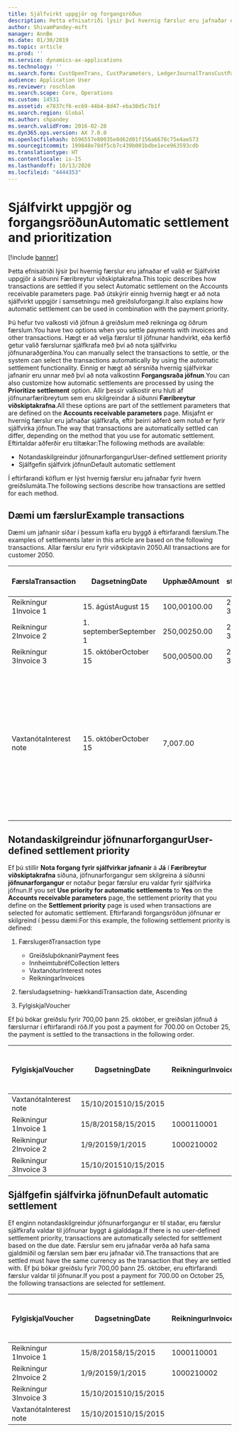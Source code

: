 ```yaml
---
title: Sjálfvirkt uppgjör og forgangsröðun
description: Þetta efnisatriði lýsir því hvernig færslur eru jafnaðar ef valið er Sjálfvirkt uppgjör á síðunni Færibreytur viðskiptakrafna. Það útskýrir einnig hvernig hægt er að nota sjálfvirkt uppgjör í samsetningu með greiðsluforgangi.
author: ShivamPandey-msft
manager: AnnBe
ms.date: 01/30/2019
ms.topic: article
ms.prod: ''
ms.service: dynamics-ax-applications
ms.technology: ''
ms.search.form: CustOpenTrans, CustParameters, LedgerJournalTransCustPaym
audience: Application User
ms.reviewer: roschlom
ms.search.scope: Core, Operations
ms.custom: 14531
ms.assetid: e7837cf6-ec69-44b4-8d47-eba38d5c7b1f
ms.search.region: Global
ms.author: shpandey
ms.search.validFrom: 2016-02-28
ms.dyn365.ops.version: AX 7.0.0
ms.openlocfilehash: b596557e80035e8d62d01f156a6678c75e4ae573
ms.sourcegitcommit: 199848e78df5cb7c439b001bdbe1ece963593cdb
ms.translationtype: HT
ms.contentlocale: is-IS
ms.lasthandoff: 10/13/2020
ms.locfileid: "4444353"
---
```

# <a name="automatic-settlement-and-prioritization"></a><span data-ttu-id="7f06b-104">Sjálfvirkt uppgjör og forgangsröðun</span><span class="sxs-lookup"><span data-stu-id="7f06b-104">Automatic settlement and prioritization</span></span>

[!include [banner](../includes/banner.md)]

<span data-ttu-id="7f06b-105">Þetta efnisatriði lýsir því hvernig færslur eru jafnaðar ef valið er Sjálfvirkt uppgjör á síðunni Færibreytur viðskiptakrafna.</span><span class="sxs-lookup"><span data-stu-id="7f06b-105">This topic describes how transactions are settled if you select Automatic settlement on the Accounts receivable parameters page.</span></span> <span data-ttu-id="7f06b-106">Það útskýrir einnig hvernig hægt er að nota sjálfvirkt uppgjör í samsetningu með greiðsluforgangi.</span><span class="sxs-lookup"><span data-stu-id="7f06b-106">It also explains how automatic settlement can be used in combination with the payment priority.</span></span>

<span data-ttu-id="7f06b-107">Þú hefur tvo valkosti við jöfnun á greiðslum með reikninga og öðrum færslum.</span><span class="sxs-lookup"><span data-stu-id="7f06b-107">You have two options when you settle payments with invoices and other transactions.</span></span> <span data-ttu-id="7f06b-108">Hægt er að velja færslur til jöfnunar handvirkt, eða kerfið getur valið færslurnar sjálfkrafa með því að nota sjálfvirku jöfnunaraðgerðina.</span><span class="sxs-lookup"><span data-stu-id="7f06b-108">You can manually select the transactions to settle, or the system can select the transactions automatically by using the automatic settlement functionality.</span></span> <span data-ttu-id="7f06b-109">Einnig er hægt að sérsníða hvernig sjálfvirkar jafnanir eru unnar með því að nota valkostinn **Forgangsraða jöfnun**.</span><span class="sxs-lookup"><span data-stu-id="7f06b-109">You can also customize how automatic settlements are processed by using the **Prioritize settlement** option.</span></span> <span data-ttu-id="7f06b-110">Allir þessir valkostir eru hluti af jöfnunarfæribreytum sem eru skilgreindar á síðunni **Færibreytur viðskiptakrafna**.</span><span class="sxs-lookup"><span data-stu-id="7f06b-110">All these options are part of the settlement parameters that are defined on the **Accounts receivable parameters** page.</span></span> <span data-ttu-id="7f06b-111">Misjafnt er hvernig færslur eru jafnaðar sjálfkrafa, eftir þeirri aðferð sem notuð er fyrir sjálfvirka jöfnun.</span><span class="sxs-lookup"><span data-stu-id="7f06b-111">The way that transactions are automatically settled can differ, depending on the method that you use for automatic settlement.</span></span> <span data-ttu-id="7f06b-112">Eftirtaldar aðferðir eru tiltækar:</span><span class="sxs-lookup"><span data-stu-id="7f06b-112">The following methods are available:</span></span>

-   <span data-ttu-id="7f06b-113">Notandaskilgreindur jöfnunarforgangur</span><span class="sxs-lookup"><span data-stu-id="7f06b-113">User-defined settlement priority</span></span>
-   <span data-ttu-id="7f06b-114">Sjálfgefin sjálfvirk jöfnun</span><span class="sxs-lookup"><span data-stu-id="7f06b-114">Default automatic settlement</span></span>

<span data-ttu-id="7f06b-115">Í eftirfarandi köflum er lýst hvernig færslur eru jafnaðar fyrir hvern greiðslumáta.</span><span class="sxs-lookup"><span data-stu-id="7f06b-115">The following sections describe how transactions are settled for each method.</span></span>

## <a name="example-transactions"></a><span data-ttu-id="7f06b-116">Dæmi um færslur</span><span class="sxs-lookup"><span data-stu-id="7f06b-116">Example transactions</span></span>
<span data-ttu-id="7f06b-117">Dæmi um jafnanir síðar í þessum kafla eru byggð á eftirfarandi færslum.</span><span class="sxs-lookup"><span data-stu-id="7f06b-117">The examples of settlements later in this article are based on the following transactions.</span></span> <span data-ttu-id="7f06b-118">Allar færslur eru fyrir viðskiptavin 2050.</span><span class="sxs-lookup"><span data-stu-id="7f06b-118">All transactions are for customer 2050.</span></span>

| <span data-ttu-id="7f06b-119">Færsla</span><span class="sxs-lookup"><span data-stu-id="7f06b-119">Transaction</span></span>   | <span data-ttu-id="7f06b-120">Dagsetning</span><span class="sxs-lookup"><span data-stu-id="7f06b-120">Date</span></span>        | <span data-ttu-id="7f06b-121">Upphæð</span><span class="sxs-lookup"><span data-stu-id="7f06b-121">Amount</span></span> | <span data-ttu-id="7f06b-122">Skilmálar staðgreiðsluafsláttar</span><span class="sxs-lookup"><span data-stu-id="7f06b-122">Cash discount terms</span></span> | <span data-ttu-id="7f06b-123">Dagsetning staðgreiðsluafsláttar</span><span class="sxs-lookup"><span data-stu-id="7f06b-123">Cash discount date</span></span> | <span data-ttu-id="7f06b-124">Athugasemdir</span><span class="sxs-lookup"><span data-stu-id="7f06b-124">Comments</span></span>                                                                                                                                                                                      |
|---------------|-------------|--------|---------------------|--------------------|-----------------------------------------------------------------------------------------------------------------------------------------------------------------------------------------------|
| <span data-ttu-id="7f06b-125">Reikningur 1</span><span class="sxs-lookup"><span data-stu-id="7f06b-125">Invoice 1</span></span>     | <span data-ttu-id="7f06b-126">15. ágúst</span><span class="sxs-lookup"><span data-stu-id="7f06b-126">August 15</span></span>   | <span data-ttu-id="7f06b-127">100,00</span><span class="sxs-lookup"><span data-stu-id="7f06b-127">100.00</span></span> | <span data-ttu-id="7f06b-128">2%14, Net 30</span><span class="sxs-lookup"><span data-stu-id="7f06b-128">2%14, Net 30</span></span>        | <span data-ttu-id="7f06b-129">29. ágúst</span><span class="sxs-lookup"><span data-stu-id="7f06b-129">August 29</span></span>          |                                                                                                                                                                                               |
| <span data-ttu-id="7f06b-130">Reikningur 2</span><span class="sxs-lookup"><span data-stu-id="7f06b-130">Invoice 2</span></span>     | <span data-ttu-id="7f06b-131">1. september</span><span class="sxs-lookup"><span data-stu-id="7f06b-131">September 1</span></span> | <span data-ttu-id="7f06b-132">250,00</span><span class="sxs-lookup"><span data-stu-id="7f06b-132">250.00</span></span> | <span data-ttu-id="7f06b-133">2%14, Net 30</span><span class="sxs-lookup"><span data-stu-id="7f06b-133">2%14, Net 30</span></span>        | <span data-ttu-id="7f06b-134">15. september</span><span class="sxs-lookup"><span data-stu-id="7f06b-134">September 15</span></span>       |                                                                                                                                                                                               |
| <span data-ttu-id="7f06b-135">Reikningur 3</span><span class="sxs-lookup"><span data-stu-id="7f06b-135">Invoice 3</span></span>     | <span data-ttu-id="7f06b-136">15. október</span><span class="sxs-lookup"><span data-stu-id="7f06b-136">October 15</span></span>  | <span data-ttu-id="7f06b-137">500,00</span><span class="sxs-lookup"><span data-stu-id="7f06b-137">500.00</span></span> | <span data-ttu-id="7f06b-138">2% 14/Net 30</span><span class="sxs-lookup"><span data-stu-id="7f06b-138">2% 14/Net 30</span></span>        | <span data-ttu-id="7f06b-139">29. október</span><span class="sxs-lookup"><span data-stu-id="7f06b-139">October 29</span></span>         |                                                                                                                                                                                               |
| <span data-ttu-id="7f06b-140">Vaxtanóta</span><span class="sxs-lookup"><span data-stu-id="7f06b-140">Interest note</span></span> | <span data-ttu-id="7f06b-141">15. október</span><span class="sxs-lookup"><span data-stu-id="7f06b-141">October 15</span></span>  | <span data-ttu-id="7f06b-142">7,00</span><span class="sxs-lookup"><span data-stu-id="7f06b-142">7.00</span></span>   |                     |                    | <span data-ttu-id="7f06b-143">Þessi vaxtanóta er fyrir reikning 1 og 2.</span><span class="sxs-lookup"><span data-stu-id="7f06b-143">This interest note is for invoice 1 and invoice 2.</span></span> <span data-ttu-id="7f06b-144">Upphæðin er reiknuð sem 2 prósent vextir á upphæðir sem eru 30 eða fleiri daga fram yfir gjalddaga.</span><span class="sxs-lookup"><span data-stu-id="7f06b-144">The amount is calculated as 2-percent interest on amounts that are 30 or more days past due.</span></span> <span data-ttu-id="7f06b-145">Til dæmis, 0,02 × (100,00 + 250,00) = 7,00.</span><span class="sxs-lookup"><span data-stu-id="7f06b-145">For example, 0.02 × (100.00 + 250.00) = 7.00.</span></span> |

## <a name="user-defined-settlement-priority"></a><span data-ttu-id="7f06b-146">Notandaskilgreindur jöfnunarforgangur</span><span class="sxs-lookup"><span data-stu-id="7f06b-146">User-defined settlement priority</span></span>
<span data-ttu-id="7f06b-147">Ef þú stillir **Nota forgang fyrir sjálfvirkar jafnanir** á **Já** í **Færibreytur viðskiptakrafna** síðuna, jöfnunarforgangur sem skilgreina á síðunni **jöfnunarforgangur** er notaður þegar færslur eru valdar fyrir sjálfvirka jöfnun.</span><span class="sxs-lookup"><span data-stu-id="7f06b-147">If you set **Use priority for automatic settlements** to **Yes** on the **Accounts receivable parameters** page, the settlement priority that you define on the **Settlement priority** page is used when transactions are selected for automatic settlement.</span></span> <span data-ttu-id="7f06b-148">Eftirfarandi forgangsröðun jöfnunar er skilgreind í þessu dæmi:</span><span class="sxs-lookup"><span data-stu-id="7f06b-148">For this example, the following settlement priority is defined:</span></span>

1.  <span data-ttu-id="7f06b-149">Færslugerð</span><span class="sxs-lookup"><span data-stu-id="7f06b-149">Transaction type</span></span>
    -   <span data-ttu-id="7f06b-150">Greiðsluþóknanir</span><span class="sxs-lookup"><span data-stu-id="7f06b-150">Payment fees</span></span>
    -   <span data-ttu-id="7f06b-151">Innheimtubréf</span><span class="sxs-lookup"><span data-stu-id="7f06b-151">Collection letters</span></span>
    -   <span data-ttu-id="7f06b-152">Vaxtanótur</span><span class="sxs-lookup"><span data-stu-id="7f06b-152">Interest notes</span></span>
    -   <span data-ttu-id="7f06b-153">Reikningar</span><span class="sxs-lookup"><span data-stu-id="7f06b-153">Invoices</span></span>

2.  <span data-ttu-id="7f06b-154">færsludagsetning- hækkandi</span><span class="sxs-lookup"><span data-stu-id="7f06b-154">Transaction date, Ascending</span></span>
3.  <span data-ttu-id="7f06b-155">Fylgiskjal</span><span class="sxs-lookup"><span data-stu-id="7f06b-155">Voucher</span></span>

<span data-ttu-id="7f06b-156">Ef þú bókar greiðslu fyrir 700,00 þann 25. október, er greiðslan jöfnuð á færslurnar í eftirfarandi röð.</span><span class="sxs-lookup"><span data-stu-id="7f06b-156">If you post a payment for 700.00 on October 25, the payment is settled to the transactions in the following order.</span></span>

| <span data-ttu-id="7f06b-157">Fylgiskjal</span><span class="sxs-lookup"><span data-stu-id="7f06b-157">Voucher</span></span>       | <span data-ttu-id="7f06b-158">Dagsetning</span><span class="sxs-lookup"><span data-stu-id="7f06b-158">Date</span></span>       | <span data-ttu-id="7f06b-159">Reikningur</span><span class="sxs-lookup"><span data-stu-id="7f06b-159">Invoice</span></span> | <span data-ttu-id="7f06b-160">Upphæð í gjaldmiðli færslu</span><span class="sxs-lookup"><span data-stu-id="7f06b-160">Amount in transaction currency</span></span> | <span data-ttu-id="7f06b-161">Upphæð til jöfnunar</span><span class="sxs-lookup"><span data-stu-id="7f06b-161">Amount to settle</span></span> | <span data-ttu-id="7f06b-162">Staða</span><span class="sxs-lookup"><span data-stu-id="7f06b-162">Balance</span></span> | <span data-ttu-id="7f06b-163">Gjaldmiðill</span><span class="sxs-lookup"><span data-stu-id="7f06b-163">Currency</span></span> |
|---------------|------------|---------|--------------------------------|------------------|---------|----------|
| <span data-ttu-id="7f06b-164">Vaxtanóta</span><span class="sxs-lookup"><span data-stu-id="7f06b-164">Interest note</span></span> | <span data-ttu-id="7f06b-165">15/10/2015</span><span class="sxs-lookup"><span data-stu-id="7f06b-165">10/15/2015</span></span> |         | <span data-ttu-id="7f06b-166">7,00</span><span class="sxs-lookup"><span data-stu-id="7f06b-166">7.00</span></span>                           | <span data-ttu-id="7f06b-167">7,00</span><span class="sxs-lookup"><span data-stu-id="7f06b-167">7.00</span></span>             | <span data-ttu-id="7f06b-168">0,00</span><span class="sxs-lookup"><span data-stu-id="7f06b-168">0.00</span></span>    | <span data-ttu-id="7f06b-169">USD</span><span class="sxs-lookup"><span data-stu-id="7f06b-169">USD</span></span>      |
| <span data-ttu-id="7f06b-170">Reikningur 1</span><span class="sxs-lookup"><span data-stu-id="7f06b-170">Invoice 1</span></span>     | <span data-ttu-id="7f06b-171">15/8/2015</span><span class="sxs-lookup"><span data-stu-id="7f06b-171">8/15/2015</span></span>  | <span data-ttu-id="7f06b-172">10001</span><span class="sxs-lookup"><span data-stu-id="7f06b-172">10001</span></span>   | <span data-ttu-id="7f06b-173">100,00</span><span class="sxs-lookup"><span data-stu-id="7f06b-173">100.00</span></span>                         | <span data-ttu-id="7f06b-174">100,00</span><span class="sxs-lookup"><span data-stu-id="7f06b-174">100.00</span></span>           | <span data-ttu-id="7f06b-175">0,00</span><span class="sxs-lookup"><span data-stu-id="7f06b-175">0.00</span></span>    | <span data-ttu-id="7f06b-176">USD</span><span class="sxs-lookup"><span data-stu-id="7f06b-176">USD</span></span>      |
| <span data-ttu-id="7f06b-177">Reikningur 2</span><span class="sxs-lookup"><span data-stu-id="7f06b-177">Invoice 2</span></span>     | <span data-ttu-id="7f06b-178">1/9/2015</span><span class="sxs-lookup"><span data-stu-id="7f06b-178">9/1/2015</span></span>   | <span data-ttu-id="7f06b-179">10002</span><span class="sxs-lookup"><span data-stu-id="7f06b-179">10002</span></span>   | <span data-ttu-id="7f06b-180">250,00</span><span class="sxs-lookup"><span data-stu-id="7f06b-180">250.00</span></span>                         | <span data-ttu-id="7f06b-181">250,00</span><span class="sxs-lookup"><span data-stu-id="7f06b-181">250.00</span></span>           | <span data-ttu-id="7f06b-182">0,00</span><span class="sxs-lookup"><span data-stu-id="7f06b-182">0.00</span></span>    | <span data-ttu-id="7f06b-183">USD</span><span class="sxs-lookup"><span data-stu-id="7f06b-183">USD</span></span>      |
| <span data-ttu-id="7f06b-184">Reikningur 3</span><span class="sxs-lookup"><span data-stu-id="7f06b-184">Invoice 3</span></span>     | <span data-ttu-id="7f06b-185">15/10/2015</span><span class="sxs-lookup"><span data-stu-id="7f06b-185">10/15/2015</span></span> |         | <span data-ttu-id="7f06b-186">500,00</span><span class="sxs-lookup"><span data-stu-id="7f06b-186">500.00</span></span>                         | <span data-ttu-id="7f06b-187">343,00</span><span class="sxs-lookup"><span data-stu-id="7f06b-187">343.00</span></span>           | <span data-ttu-id="7f06b-188">157.00</span><span class="sxs-lookup"><span data-stu-id="7f06b-188">157.00</span></span>  | <span data-ttu-id="7f06b-189">USD</span><span class="sxs-lookup"><span data-stu-id="7f06b-189">USD</span></span>      |

## <a name="default-automatic-settlement"></a><span data-ttu-id="7f06b-190">Sjálfgefin sjálfvirka jöfnun</span><span class="sxs-lookup"><span data-stu-id="7f06b-190">Default automatic settlement</span></span>
<span data-ttu-id="7f06b-191">Ef enginn notandaskilgreindur jöfnunarforgangur er til staðar, eru færslur sjálfkrafa valdar til jöfnunar byggt á gjalddaga.</span><span class="sxs-lookup"><span data-stu-id="7f06b-191">If there is no user-defined settlement priority, transactions are automatically selected for settlement based on the due date.</span></span> <span data-ttu-id="7f06b-192">Færslur sem eru jafnaðar verða að hafa sama gjaldmiðil og færslan sem þær eru jafnaðar við.</span><span class="sxs-lookup"><span data-stu-id="7f06b-192">The transactions that are settled must have the same currency as the transaction that they are settled with.</span></span> <span data-ttu-id="7f06b-193">Ef þú bókar greiðslu fyrir 700,00 þann 25. október, eru eftirfarandi færslur valdar til jöfnunar.</span><span class="sxs-lookup"><span data-stu-id="7f06b-193">If you post a payment for 700.00 on October 25, the following transactions are selected for settlement.</span></span>

| <span data-ttu-id="7f06b-194">Fylgiskjal</span><span class="sxs-lookup"><span data-stu-id="7f06b-194">Voucher</span></span>       | <span data-ttu-id="7f06b-195">Dagsetning</span><span class="sxs-lookup"><span data-stu-id="7f06b-195">Date</span></span>       | <span data-ttu-id="7f06b-196">Reikningur</span><span class="sxs-lookup"><span data-stu-id="7f06b-196">Invoice</span></span> | <span data-ttu-id="7f06b-197">Upphæð í gjaldmiðli færslu</span><span class="sxs-lookup"><span data-stu-id="7f06b-197">Amount in transaction currency</span></span> | <span data-ttu-id="7f06b-198">Upphæð til jöfnunar</span><span class="sxs-lookup"><span data-stu-id="7f06b-198">Amount to settle</span></span> | <span data-ttu-id="7f06b-199">Staða</span><span class="sxs-lookup"><span data-stu-id="7f06b-199">Balance</span></span> | <span data-ttu-id="7f06b-200">Gjaldmiðill</span><span class="sxs-lookup"><span data-stu-id="7f06b-200">Currency</span></span> |
|---------------|------------|---------|--------------------------------|------------------|---------|----------|
| <span data-ttu-id="7f06b-201">Reikningur 1</span><span class="sxs-lookup"><span data-stu-id="7f06b-201">Invoice 1</span></span>     | <span data-ttu-id="7f06b-202">15/8/2015</span><span class="sxs-lookup"><span data-stu-id="7f06b-202">8/15/2015</span></span>  | <span data-ttu-id="7f06b-203">10001</span><span class="sxs-lookup"><span data-stu-id="7f06b-203">10001</span></span>   | <span data-ttu-id="7f06b-204">100,00</span><span class="sxs-lookup"><span data-stu-id="7f06b-204">100.00</span></span>                         | <span data-ttu-id="7f06b-205">100,00</span><span class="sxs-lookup"><span data-stu-id="7f06b-205">100.00</span></span>           | <span data-ttu-id="7f06b-206">0,00</span><span class="sxs-lookup"><span data-stu-id="7f06b-206">0.00</span></span>    | <span data-ttu-id="7f06b-207">USD</span><span class="sxs-lookup"><span data-stu-id="7f06b-207">USD</span></span>      |
| <span data-ttu-id="7f06b-208">Reikningur 2</span><span class="sxs-lookup"><span data-stu-id="7f06b-208">Invoice 2</span></span>     | <span data-ttu-id="7f06b-209">1/9/2015</span><span class="sxs-lookup"><span data-stu-id="7f06b-209">9/1/2015</span></span>   | <span data-ttu-id="7f06b-210">10002</span><span class="sxs-lookup"><span data-stu-id="7f06b-210">10002</span></span>   | <span data-ttu-id="7f06b-211">250,00</span><span class="sxs-lookup"><span data-stu-id="7f06b-211">250.00</span></span>                         | <span data-ttu-id="7f06b-212">250,00</span><span class="sxs-lookup"><span data-stu-id="7f06b-212">250.00</span></span>           | <span data-ttu-id="7f06b-213">0,00</span><span class="sxs-lookup"><span data-stu-id="7f06b-213">0.00</span></span>    | <span data-ttu-id="7f06b-214">USD</span><span class="sxs-lookup"><span data-stu-id="7f06b-214">USD</span></span>      |
| <span data-ttu-id="7f06b-215">Reikningur 3</span><span class="sxs-lookup"><span data-stu-id="7f06b-215">Invoice 3</span></span>     | <span data-ttu-id="7f06b-216">15/10/2015</span><span class="sxs-lookup"><span data-stu-id="7f06b-216">10/15/2015</span></span> |         | <span data-ttu-id="7f06b-217">500.00</span><span class="sxs-lookup"><span data-stu-id="7f06b-217">500.00</span></span>                         | <span data-ttu-id="7f06b-218">350.00</span><span class="sxs-lookup"><span data-stu-id="7f06b-218">350.00</span></span>           | <span data-ttu-id="7f06b-219">150.00</span><span class="sxs-lookup"><span data-stu-id="7f06b-219">150.00</span></span>  | <span data-ttu-id="7f06b-220">USD</span><span class="sxs-lookup"><span data-stu-id="7f06b-220">USD</span></span>      |
| <span data-ttu-id="7f06b-221">Vaxtanóta</span><span class="sxs-lookup"><span data-stu-id="7f06b-221">Interest note</span></span> | <span data-ttu-id="7f06b-222">15/10/2015</span><span class="sxs-lookup"><span data-stu-id="7f06b-222">10/15/2015</span></span> |         | <span data-ttu-id="7f06b-223">7.00</span><span class="sxs-lookup"><span data-stu-id="7f06b-223">7.00</span></span>                           | <span data-ttu-id="7f06b-224">0,00</span><span class="sxs-lookup"><span data-stu-id="7f06b-224">0.00</span></span>             | <span data-ttu-id="7f06b-225">7.00</span><span class="sxs-lookup"><span data-stu-id="7f06b-225">7.00</span></span>    | <span data-ttu-id="7f06b-226">USD</span><span class="sxs-lookup"><span data-stu-id="7f06b-226">USD</span></span>      |





